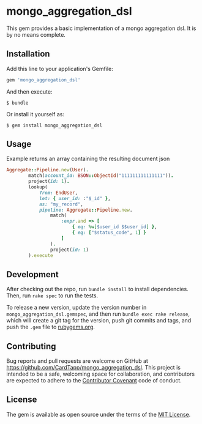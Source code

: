 # mongo_aggregation_dsl

This gem provides a basic implementation of a mongo aggregation dsl. It is by no means complete.

## Installation

Add this line to your application's Gemfile:

```ruby
gem 'mongo_aggregation_dsl'
```

And then execute:

    $ bundle

Or install it yourself as:

    $ gem install mongo_aggregation_dsl
    
## Usage    

Example returns an array containing the resulting document json
```ruby
Aggregate::Pipeline.new(User).
        match(account_id: BSON::ObjectId("111111111111111")).
        project(id: 1).
        lookup(
            from: EndUser,
            let: { user_id: :"$_id" },
            as: "my_record",
            pipeline: Aggregate::Pipeline.new.
                match(
                    :expr.and => [
                        { eq: %w[$user_id $$user_id] },
                        { eq: ["$status_code", 1] }
                    ]
                ).
                project(id: 1)
        ).execute
```

## Development

After checking out the repo, run `bundle install` to install dependencies. Then, run `rake spec` to run the tests. 

To release a new version, update the version number in `mongo_aggregation_dsl.gemspec`, and then run `bundle exec rake release`, which will create a git tag for the version, push git commits and tags, and push the `.gem` file to [rubygems.org](https://rubygems.org).

## Contributing

Bug reports and pull requests are welcome on GitHub at https://github.com/CardTapp/mongo_aggregation_dsl. This project is intended to be a safe, welcoming space for collaboration, and contributors are expected to adhere to the [Contributor Covenant](http://contributor-covenant.org) code of conduct.

## License

The gem is available as open source under the terms of the [MIT License](https://opensource.org/licenses/MIT).

